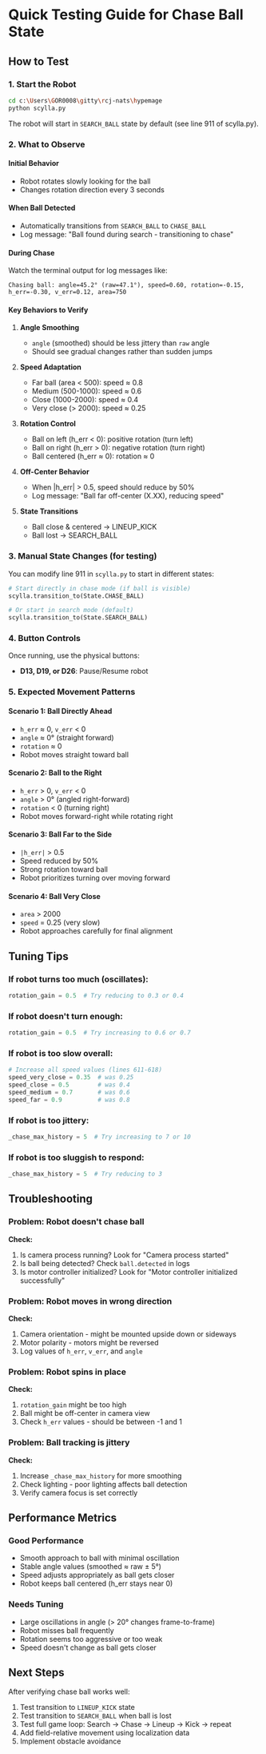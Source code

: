 # Quick Testing Guide for Chase Ball State

## How to Test

### 1. Start the Robot
```bash
cd c:\Users\GOR0008\gitty\rcj-nats\hypemage
python scylla.py
```

The robot will start in `SEARCH_BALL` state by default (see line 911 of scylla.py).

### 2. What to Observe

#### Initial Behavior
- Robot rotates slowly looking for the ball
- Changes rotation direction every 3 seconds

#### When Ball Detected
- Automatically transitions from `SEARCH_BALL` to `CHASE_BALL`
- Log message: "Ball found during search - transitioning to chase"

#### During Chase
Watch the terminal output for log messages like:
```
Chasing ball: angle=45.2° (raw=47.1°), speed=0.60, rotation=-0.15, 
h_err=-0.30, v_err=0.12, area=750
```

#### Key Behaviors to Verify

1. **Angle Smoothing**
   - `angle` (smoothed) should be less jittery than `raw` angle
   - Should see gradual changes rather than sudden jumps

2. **Speed Adaptation**
   - Far ball (area < 500): speed ≈ 0.8
   - Medium (500-1000): speed ≈ 0.6
   - Close (1000-2000): speed ≈ 0.4
   - Very close (> 2000): speed ≈ 0.25

3. **Rotation Control**
   - Ball on left (h_err < 0): positive rotation (turn left)
   - Ball on right (h_err > 0): negative rotation (turn right)
   - Ball centered (h_err ≈ 0): rotation ≈ 0

4. **Off-Center Behavior**
   - When |h_err| > 0.5, speed should reduce by 50%
   - Log message: "Ball far off-center (X.XX), reducing speed"

5. **State Transitions**
   - Ball close & centered → LINEUP_KICK
   - Ball lost → SEARCH_BALL

### 3. Manual State Changes (for testing)

You can modify line 911 in `scylla.py` to start in different states:

```python
# Start directly in chase mode (if ball is visible)
scylla.transition_to(State.CHASE_BALL)

# Or start in search mode (default)
scylla.transition_to(State.SEARCH_BALL)
```

### 4. Button Controls

Once running, use the physical buttons:
- **D13, D19, or D26**: Pause/Resume robot

### 5. Expected Movement Patterns

#### Scenario 1: Ball Directly Ahead
- `h_err` ≈ 0, `v_err` < 0
- `angle` ≈ 0° (straight forward)
- `rotation` ≈ 0
- Robot moves straight toward ball

#### Scenario 2: Ball to the Right
- `h_err` > 0, `v_err` < 0
- `angle` > 0° (angled right-forward)
- `rotation` < 0 (turning right)
- Robot moves forward-right while rotating right

#### Scenario 3: Ball Far to the Side
- `|h_err|` > 0.5
- Speed reduced by 50%
- Strong rotation toward ball
- Robot prioritizes turning over moving forward

#### Scenario 4: Ball Very Close
- `area` > 2000
- `speed` = 0.25 (very slow)
- Robot approaches carefully for final alignment

## Tuning Tips

### If robot turns too much (oscillates):
```python
rotation_gain = 0.5  # Try reducing to 0.3 or 0.4
```

### If robot doesn't turn enough:
```python
rotation_gain = 0.5  # Try increasing to 0.6 or 0.7
```

### If robot is too slow overall:
```python
# Increase all speed values (lines 611-618)
speed_very_close = 0.35  # was 0.25
speed_close = 0.5        # was 0.4
speed_medium = 0.7       # was 0.6
speed_far = 0.9          # was 0.8
```

### If robot is too jittery:
```python
_chase_max_history = 5  # Try increasing to 7 or 10
```

### If robot is too sluggish to respond:
```python
_chase_max_history = 5  # Try reducing to 3
```

## Troubleshooting

### Problem: Robot doesn't chase ball
**Check:**
1. Is camera process running? Look for "Camera process started"
2. Is ball being detected? Check `ball.detected` in logs
3. Is motor controller initialized? Look for "Motor controller initialized successfully"

### Problem: Robot moves in wrong direction
**Check:**
1. Camera orientation - might be mounted upside down or sideways
2. Motor polarity - motors might be reversed
3. Log values of `h_err`, `v_err`, and `angle`

### Problem: Robot spins in place
**Check:**
1. `rotation_gain` might be too high
2. Ball might be off-center in camera view
3. Check `h_err` values - should be between -1 and 1

### Problem: Ball tracking is jittery
**Check:**
1. Increase `_chase_max_history` for more smoothing
2. Check lighting - poor lighting affects ball detection
3. Verify camera focus is set correctly

## Performance Metrics

### Good Performance
- Smooth approach to ball with minimal oscillation
- Stable angle values (smoothed ≈ raw ± 5°)
- Speed adjusts appropriately as ball gets closer
- Robot keeps ball centered (h_err stays near 0)

### Needs Tuning
- Large oscillations in angle (> 20° changes frame-to-frame)
- Robot misses ball frequently
- Rotation seems too aggressive or too weak
- Speed doesn't change as ball gets closer

## Next Steps

After verifying chase ball works well:
1. Test transition to `LINEUP_KICK` state
2. Test transition to `SEARCH_BALL` when ball is lost
3. Test full game loop: Search → Chase → Lineup → Kick → repeat
4. Add field-relative movement using localization data
5. Implement obstacle avoidance
